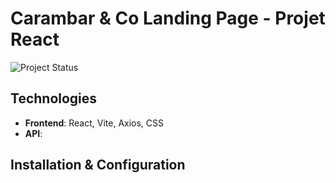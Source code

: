 # Carambar & Co Landing Page - Projet React

![Project Status](https://img.shields.io/badge/Project%20Status-In%20Progress-orange)

## Technologies

- **Frontend**: React, Vite, Axios, CSS
- **API**:

## Installation & Configuration

